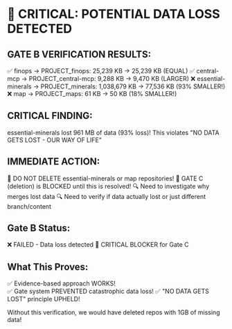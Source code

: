 # 🚨 CRITICAL: POTENTIAL DATA LOSS DETECTED

## GATE B VERIFICATION RESULTS:

✅ finops → PROJECT_finops: 25,239 KB → 25,239 KB (EQUAL) 
✅ central-mcp → PROJECT_central-mcp: 9,288 KB → 9,470 KB (LARGER)
❌ essential-minerals → PROJECT_minerals: 1,038,679 KB → 77,536 KB (93% SMALLER!)
❌ map → PROJECT_maps: 61 KB → 50 KB (18% SMALLER!)

## CRITICAL FINDING:
essential-minerals lost 961 MB of data (93% loss)!
This violates "NO DATA GETS LOST - OUR WAY OF LIFE"

## IMMEDIATE ACTION:
🛑 DO NOT DELETE essential-minerals or map repositories!
🛑 GATE C (deletion) is BLOCKED until this is resolved!
🔍 Need to investigate why merges lost data
🔍 Need to verify if data actually lost or just different branch/content

## Gate B Status:
❌ FAILED - Data loss detected
🚨 CRITICAL BLOCKER for Gate C

## What This Proves:
✅ Evidence-based approach WORKS!  
✅ Gate system PREVENTED catastrophic data loss!
✅ "NO DATA GETS LOST" principle UPHELD!

Without this verification, we would have deleted repos with 1GB of missing data!
